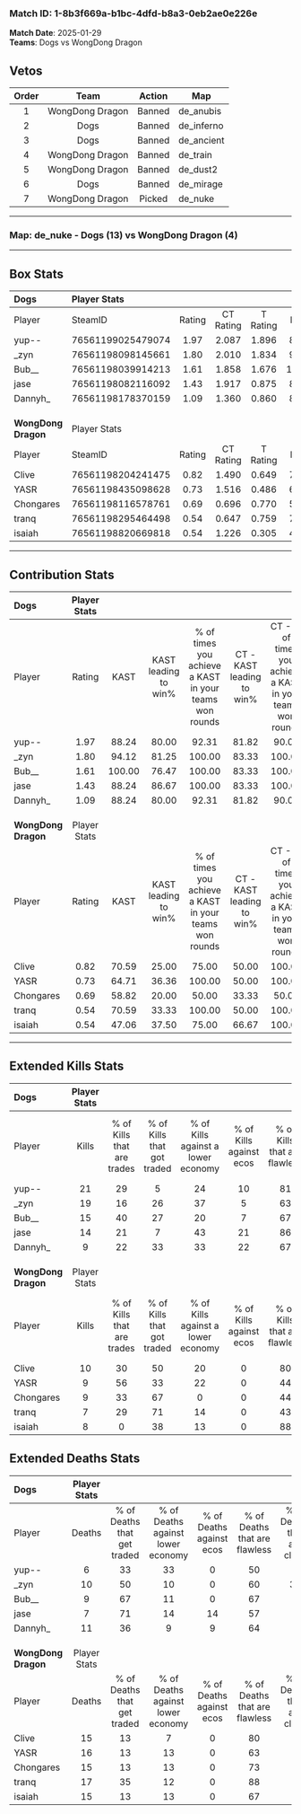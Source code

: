 ### Match ID: 1-8b3f669a-b1bc-4dfd-b8a3-0eb2ae0e226e  
**Match Date**: 2025-01-29  
**Teams**: Dogs vs WongDong Dragon  

## Vetos  

| Order | Team | Action | Map |
| :---: | :--: | :----: | --- |
| 1 | WongDong Dragon | Banned | de_anubis |
| 2 | Dogs | Banned | de_inferno |
| 3 | Dogs | Banned | de_ancient |
| 4 | WongDong Dragon | Banned | de_train |
| 5 | WongDong Dragon | Banned | de_dust2 |
| 6 | Dogs | Banned | de_mirage |
| 7 | WongDong Dragon | Picked | de_nuke |

---  

### **Map**: de_nuke - Dogs (13) vs WongDong Dragon (4)  
---  

## Box Stats  

| **Dogs**            | Player Stats      |        |           |          |        |       |       |         |        |      |     |
| :- | :- | :-: | :-: | :-: | :-: | :-: | :-: | :-: | :-: | :-: | :-: |
| Player              | SteamID           | Rating | CT Rating | T Rating |  KAST  |  ADR  | Kills | Assists | Deaths | K/D  | HS% |
| yup--               | 76561199025479074 |  1.97  |   2.087   |  1.896   | 88.24  | 111.5 |  21   |    4    |   6    | 3.50 | 23  |
| _zyn                | 76561198098145661 |  1.80  |   2.010   |  1.834   | 94.12  | 114.7 |  19   |    5    |   10   | 1.90 | 68  |
| Bub__               | 76561198039914213 |  1.61  |   1.858   |  1.676   | 100.00 | 99.3  |  15   |    4    |   9    | 1.67 | 46  |
| jase                | 76561198082116092 |  1.43  |   1.917   |  0.875   | 88.24  | 67.8  |  14   |    2    |   7    | 2.00 | 28  |
| Dannyh_             | 76561198178370159 |  1.09  |   1.360   |  0.860   | 88.24  | 76.7  |   9   |    4    |   11   | 0.82 | 44  |
|                     |                   |        |           |          |        |       |       |         |        |      |     |
|                     |                   |        |           |          |        |       |       |         |        |      |     |
|                     |                   |        |           |          |        |       |       |         |        |      |     |
| **WongDong Dragon** | Player Stats      |        |           |          |        |       |       |         |        |      |     |
| Player              | SteamID           | Rating | CT Rating | T Rating |  KAST  |  ADR  | Kills | Assists | Deaths | K/D  | HS% |
| Clive               | 76561198204241475 |  0.82  |   1.490   |  0.649   | 70.59  | 58.4  |  10   |    3    |   15   | 0.67 | 30  |
| YASR                | 76561198435098628 |  0.73  |   1.516   |  0.486   | 64.71  | 68.4  |   9   |    3    |   16   | 0.56 | 44  |
| Chongares           | 76561198116578761 |  0.69  |   0.696   |  0.770   | 58.82  | 63.0  |   9   |    1    |   15   | 0.60 | 66  |
| tranq               | 76561198295464498 |  0.54  |   0.647   |  0.759   | 70.59  | 39.3  |   7   |    2    |   17   | 0.41 | 42  |
| isaiah              | 76561198820669818 |  0.54  |   1.226   |  0.305   | 47.06  | 56.1  |   8   |    4    |   15   | 0.53 | 62  |
---  

## Contribution Stats  

| **Dogs**            | Player Stats |        |                      |                                                        |                           |                                                             |                          |                                                            |
| :- | :-: | :-: | :-: | :-: | :-: | :-: | :-: | :-: |
| Player              |    Rating    |  KAST  | KAST leading to win% | % of times you achieve a KAST in your teams won rounds | CT - KAST leading to win% | CT - % of times you achieve a KAST in your teams won rounds | T - KAST leading to win% | T - % of times you achieve a KAST in your teams won rounds |
| yup--               |     1.97     | 88.24  |        80.00         |                         92.31                          |           81.82           |                            90.00                            |          75.00           |                           100.00                           |
| _zyn                |     1.80     | 94.12  |        81.25         |                         100.00                         |           83.33           |                           100.00                            |          75.00           |                           100.00                           |
| Bub__               |     1.61     | 100.00 |        76.47         |                         100.00                         |           83.33           |                           100.00                            |          60.00           |                           100.00                           |
| jase                |     1.43     | 88.24  |        86.67         |                         100.00                         |           83.33           |                           100.00                            |          100.00          |                           100.00                           |
| Dannyh_             |     1.09     | 88.24  |        80.00         |                         92.31                          |           81.82           |                            90.00                            |          75.00           |                           100.00                           |
|                     |              |        |                      |                                                        |                           |                                                             |                          |                                                            |
|                     |              |        |                      |                                                        |                           |                                                             |                          |                                                            |
|                     |              |        |                      |                                                        |                           |                                                             |                          |                                                            |
| **WongDong Dragon** | Player Stats |        |                      |                                                        |                           |                                                             |                          |                                                            |
| Player              |    Rating    |  KAST  | KAST leading to win% | % of times you achieve a KAST in your teams won rounds | CT - KAST leading to win% | CT - % of times you achieve a KAST in your teams won rounds | T - KAST leading to win% | T - % of times you achieve a KAST in your teams won rounds |
| Clive               |     0.82     | 70.59  |        25.00         |                         75.00                          |           50.00           |                           100.00                            |          12.50           |                           50.00                            |
| YASR                |     0.73     | 64.71  |        36.36         |                         100.00                         |           50.00           |                           100.00                            |          28.57           |                           100.00                           |
| Chongares           |     0.69     | 58.82  |        20.00         |                         50.00                          |           33.33           |                            50.00                            |          14.29           |                           50.00                            |
| tranq               |     0.54     | 70.59  |        33.33         |                         100.00                         |           50.00           |                           100.00                            |          25.00           |                           100.00                           |
| isaiah              |     0.54     | 47.06  |        37.50         |                         75.00                          |           66.67           |                           100.00                            |          20.00           |                           50.00                            |
---  

## Extended Kills Stats  

| **Dogs**            | Player Stats |                            |                            |                                    |                         |                              |                                 |                                       |                    |           |
| :- | :-: | :-: | :-: | :-: | :-: | :-: | :-: | :-: | :-: | :-: |
| Player              |    Kills     | % of Kills that are trades | % of Kills that got traded | % of Kills against a lower economy | % of Kills against ecos | % of Kills that are flawless | % of Kills that are close duels | % of Kills that are assisted by flash | Pistol Round Kills | AWP Kills |
| yup--               |      21      |             29             |             5              |                 24                 |           10            |              81              |                0                |                   0                   |         1          |    13     |
| _zyn                |      19      |             16             |             26             |                 37                 |            5            |              63              |                5                |                   0                   |         4          |     0     |
| Bub__               |      15      |             40             |             27             |                 20                 |            7            |              67              |                7                |                  13                   |         5          |     0     |
| jase                |      14      |             21             |             7              |                 43                 |           21            |              86              |                0                |                   0                   |         0          |     8     |
| Dannyh_             |      9       |             22             |             33             |                 33                 |           22            |              67              |               11                |                   0                   |         0          |     0     |
|                     |              |                            |                            |                                    |                         |                              |                                 |                                       |                    |           |
|                     |              |                            |                            |                                    |                         |                              |                                 |                                       |                    |           |
|                     |              |                            |                            |                                    |                         |                              |                                 |                                       |                    |           |
| **WongDong Dragon** | Player Stats |                            |                            |                                    |                         |                              |                                 |                                       |                    |           |
| Player              |    Kills     | % of Kills that are trades | % of Kills that got traded | % of Kills against a lower economy | % of Kills against ecos | % of Kills that are flawless | % of Kills that are close duels | % of Kills that are assisted by flash | Pistol Round Kills | AWP Kills |
| Clive               |      10      |             30             |             50             |                 20                 |            0            |              80              |                0                |                  10                   |         3          |     0     |
| YASR                |      9       |             56             |             33             |                 22                 |            0            |              44              |               11                |                   0                   |         0          |     2     |
| Chongares           |      9       |             33             |             67             |                 0                  |            0            |              44              |               11                |                   0                   |         2          |     0     |
| tranq               |      7       |             29             |             71             |                 14                 |            0            |              43              |               29                |                   0                   |         0          |     0     |
| isaiah              |      8       |             0              |             38             |                 13                 |            0            |              88              |                0                |                   0                   |         1          |     0     |
## Extended Deaths Stats  

| **Dogs**            | Player Stats |                             |                                   |                          |                               |                            |                           |               |
| :- | :-: | :-: | :-: | :-: | :-: | :-: | :-: | :-: |
| Player              |    Deaths    | % of Deaths that get traded | % of Deaths against lower economy | % of Deaths against ecos | % of Deaths that are flawless | % of Deaths that are close | % of Deaths while blinded | Deaths to AWP |
| yup--               |      6       |             33              |                33                 |            0             |              50               |             0              |             0             |       0       |
| _zyn                |      10      |             50              |                10                 |            0             |              60               |             30             |             0             |       0       |
| Bub__               |      9       |             67              |                11                 |            0             |              67               |             0              |            11             |       1       |
| jase                |      7       |             71              |                14                 |            14            |              57               |             0              |             0             |       0       |
| Dannyh_             |      11      |             36              |                 9                 |            9             |              64               |             9              |             0             |       1       |
|                     |              |                             |                                   |                          |                               |                            |                           |               |
|                     |              |                             |                                   |                          |                               |                            |                           |               |
|                     |              |                             |                                   |                          |                               |                            |                           |               |
| **WongDong Dragon** | Player Stats |                             |                                   |                          |                               |                            |                           |               |
| Player              |    Deaths    | % of Deaths that get traded | % of Deaths against lower economy | % of Deaths against ecos | % of Deaths that are flawless | % of Deaths that are close | % of Deaths while blinded | Deaths to AWP |
| Clive               |      15      |             13              |                 7                 |            0             |              80               |             0              |             0             |       4       |
| YASR                |      16      |             13              |                13                 |            0             |              63               |             6              |             6             |       4       |
| Chongares           |      15      |             13              |                13                 |            0             |              73               |             7              |             7             |       3       |
| tranq               |      17      |             35              |                12                 |            0             |              88               |             6              |             0             |       5       |
| isaiah              |      15      |             13              |                13                 |            0             |              67               |             0              |             0             |       5       |
